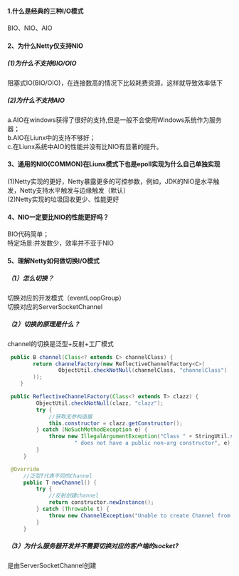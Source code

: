 #### 1.什么是经典的三种I/O模式
BIO、NIO、AIO
#### 2、为什么Netty仅支持NIO
##### (1)为什么不支持BIO/OIO
阻塞式IO(BIO/OIO)，在连接数高的情况下比较耗费资源，这样就导致效率低下
##### (2)为什么不支持AIO
a.AIO在windows获得了很好的支持,但是一般不会使用Windows系统作为服务器；<br/>
b.AIO在Liunx中的支持不够好；<br/>
c.在Liunx系统中AIO的性能并没有比NIO有显著的提升。<brr/>
#### 3、通用的NIO(COMMON)在Liunx模式下也是epoll实现为什么自己单独实现
(1)Netty实现的更好，Netty暴露更多的可控参数，例如，JDK的NIO是水平触发，Netty支持水平触发与边缘触发（默认）
<br/>
(2)Netty实现的垃圾回收更少、性能更好
#### 4、NIO一定要比NIO的性能更好吗？
BIO代码简单；<br/>
特定场景:并发数少，效率并不亚于NIO
#### 5、理解Netty如何做切换I/O模式
##### （1）怎么切换？
切换对应的开发模式（eventLoopGroup）<br/>
切换对应的ServerSocketChannel
##### （2）切换的原理是什么？
channel的切换是泛型+反射+工厂模式<br/>
```java
 public B channel(Class<? extends C> channelClass) {
        return channelFactory(new ReflectiveChannelFactory<C>(
                ObjectUtil.checkNotNull(channelClass, "channelClass")
        ));
    }
```
```java
 public ReflectiveChannelFactory(Class<? extends T> clazz) {
         ObjectUtil.checkNotNull(clazz, "clazz");
         try {
             //获取无参构造器
             this.constructor = clazz.getConstructor();
         } catch (NoSuchMethodException e) {
             throw new IllegalArgumentException("Class " + StringUtil.simpleClassName(clazz) +
                     " does not have a public non-arg constructor", e);
         }
     }
```
```java
 @Override
     //泛型T代表不同的Channel
     public T newChannel() {
         try {
             //反射创建channel
             return constructor.newInstance();
         } catch (Throwable t) {
             throw new ChannelException("Unable to create Channel from class " + constructor.getDeclaringClass(), t);
         }
     }
```
##### （3）为什么服务器开发并不需要切换对应的客户端的socket?
是由ServerSocketChannel创建




